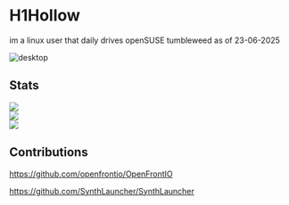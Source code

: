 # H1Hollow
im a linux user that daily drives openSUSE tumbleweed as of 23-06-2025

![desktop](https://i.imgur.com/3GdSP5n.png)

## Stats

![](https://github-readme-stats.vercel.app/api?username=Jerryslang&theme=dark&hide_border=false&include_all_commits=true&count_private=true)<br/>
![](https://github-readme-streak-stats.herokuapp.com/?user=Jerryslang&theme=dark&hide_border=false)<br/>
![](https://github-readme-stats.vercel.app/api/top-langs/?username=Jerryslang&theme=dark&hide_border=false&include_all_commits=true&count_private=true&layout=compact)

## Contributions
https://github.com/openfrontio/OpenFrontIO

https://github.com/SynthLauncher/SynthLauncher
